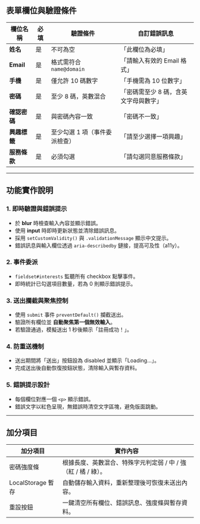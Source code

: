 ## 表單欄位與驗證條件

| 欄位名稱 | 必填 | 驗證條件 | 自訂錯誤訊息 |
|-----------|------|-----------|----------------|
| **姓名** | 是 | 不可為空 | 「此欄位為必填」 |
| **Email** | 是 | 格式需符合 `name@domain` | 「請輸入有效的 Email 格式」 |
| **手機** | 是 | 僅允許 10 碼數字 | 「手機需為 10 位數字」 |
| **密碼** | 是 | 至少 8 碼，英數混合 | 「密碼需至少 8 碼，含英文字母與數字」 |
| **確認密碼** | 是 | 與密碼內容一致 | 「密碼不一致」 |
| **興趣標籤** | 是 | 至少勾選 1 項（事件委派檢查） | 「請至少選擇一項興趣」 |
| **服務條款** | 是 | 必須勾選 | 「請勾選同意服務條款」 |

---

## 功能實作說明

### 1. 即時驗證與錯誤提示
- 於 **blur** 時檢查輸入內容並顯示錯誤。
- 使用 **input** 時即時更新狀態並清除錯誤訊息。
- 採用 `setCustomValidity()` 與 `.validationMessage` 顯示中文提示。
- 錯誤訊息與輸入欄位透過 `aria-describedby` 鏈接，提高可及性（a11y）。

### 2. 事件委派
- `fieldset#interests` 監聽所有 checkbox 點擊事件。
- 即時統計已勾選項目數量，若為 0 則顯示錯誤提示。

### 3. 送出攔截與聚焦控制
- 使用 `submit` 事件 `preventDefault()` 攔截送出。
- 驗證所有欄位並 **自動聚焦第一個無效輸入**。
- 若驗證通過，模擬送出 1 秒後顯示「註冊成功！」。

### 4. 防重送機制
- 送出期間將「送出」按鈕設為 disabled 並顯示「Loading...」。
- 完成送出後自動恢復按鈕狀態，清除輸入與暫存資料。

### 5. 錯誤提示設計
- 每個欄位對應一個 `<p>` 顯示錯誤。
- 錯誤文字以紅色呈現，無錯誤時清空文字區塊，避免版面跳動。

---

## 加分項目

| 加分項目 | 實作內容 |
|-----------|-----------|
| 密碼強度條 | 根據長度、英數混合、特殊字元判定弱 / 中 / 強（紅 / 橘 / 綠）。 |
| LocalStorage 暫存 | 自動儲存輸入資料，重新整理後可恢復未送出內容。 |
| 重設按鈕 | 一鍵清空所有欄位、錯誤訊息、強度條與暫存資料。 |